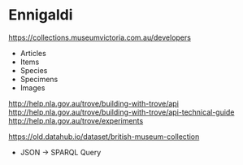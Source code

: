 # Ennigaldi

https://collections.museumvictoria.com.au/developers

- Articles
- Items
- Species
- Specimens
- Images

http://help.nla.gov.au/trove/building-with-trove/api
http://help.nla.gov.au/trove/building-with-trove/api-technical-guide
http://help.nla.gov.au/trove/experiments

https://old.datahub.io/dataset/british-museum-collection
- JSON -> SPARQL Query
